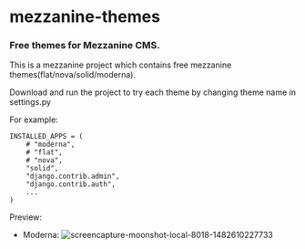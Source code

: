 # mezzanine-themes

### Free themes for Mezzanine CMS.



This is a mezzanine project which contains free mezzanine themes(flat/nova/solid/moderna).

Download and run the project to try each theme by changing theme name in settings.py

For example:

```
INSTALLED_APPS = (
    # "moderna",
    # "flat",
    # "nova",
    "solid",
    "django.contrib.admin",
    "django.contrib.auth",
    ...
)
```
Preview:
- Moderna:
![screencapture-moonshot-local-8018-1482610227733](https://cloud.githubusercontent.com/assets/1374633/21468864/5d6c20de-ca34-11e6-8eb3-68094c512155.png)
